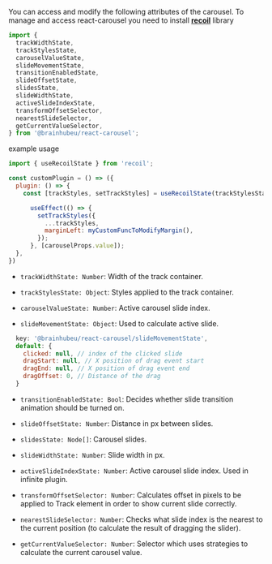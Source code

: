 You can access and modify the following attributes of the carousel. To manage and access react-carousel you need to install [**recoil**](https://recoiljs.org/docs/introduction/getting-started) library

```js
import {
  trackWidthState,
  trackStylesState,
  carouselValueState,
  slideMovementState,
  transitionEnabledState,
  slideOffsetState,
  slidesState,
  slideWidthState,
  activeSlideIndexState,
  transformOffsetSelector,
  nearestSlideSelector,
  getCurrentValueSelector,
} from '@brainhubeu/react-carousel';
```

example usage
```js
import { useRecoilState } from 'recoil';

const customPlugin = () => ({
  plugin: () => {
    const [trackStyles, setTrackStyles] = useRecoilState(trackStylesState);

      useEffect(() => {
        setTrackStyles({
          ...trackStyles,
          marginLeft: myCustomFuncToModifyMargin(),
        });
      }, [carouselProps.value]);
  },
})
```

* ```trackWidthState: Number```: Width of the track container.

* ```trackStylesState: Object```: Styles applied to the track container.

* ```carouselValueState: Number```: Active carousel slide index.

* ```slideMovementState: Object```: Used to calculate active slide.

```js
  key: '@brainhubeu/react-carousel/slideMovementState',
  default: {
    clicked: null, // index of the clicked slide
    dragStart: null, // X position of drag event start
    dragEnd: null, // X position of drag event end
    dragOffset: 0, // Distance of the drag
  }
```

* ```transitionEnabledState: Bool```: Decides whether slide transition animation should be turned on.

* ```slideOffsetState: Number```: Distance in px between slides.

* ```slidesState: Node[]```: Carousel slides.

* ```slideWidthState: Number```: Slide width in px.

* ```activeSlideIndexState: Number```: Active carousel slide index. Used in infinite plugin.

* ```transformOffsetSelector: Number```: Calculates offset in pixels to be applied to Track element in order to show current slide correctly.

* ```nearestSlideSelector: Number```: Checks what slide index is the nearest to the current position (to calculate the result of dragging the slider).

* ```getCurrentValueSelector: Number```: Selector which uses strategies to calculate the current carousel value.



